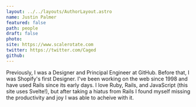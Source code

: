 ```yaml
---
layout: ../../layouts/AuthorLayout.astro
name: Justin Palmer
featured: false
path: people
draft: false
photo: 
site: https://www.scalerotate.com
twitter: https://twitter.com/Caged
github: 
---
```


Previously, I was a Designer and Principal Engineer at GitHub. Before that, I was Shopify's first Designer. I've been working on the web since 1998 and have used Rails since its early days. I love Ruby, Rails, and JavaScript (this site uses Svelte!), but after taking a hiatus from Rails I found myself missing the productivity and joy I was able to acheive with it.